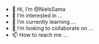 - 👋 Hi, I’m @NielsSama
- 👀 I’m interested in ...
- 🌱 I’m currently learning ...
- 💞️ I’m looking to collaborate on ...
- 📫 How to reach me ...

<!---
NielsSama/NielsSama is a ✨ special ✨ repository because its `README.md` (this file) appears on your GitHub profile.
You can click the Preview link to take a look at your changes.
--->
